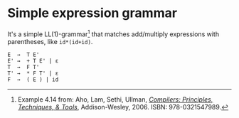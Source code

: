 # Simple expression grammar
It's a simple LL(1)-grammar[^1] that matches add/multiply expressions with parentheses, like `id*(id+id)`.
```
E  →  T E'
E' →  + T E' | ε
T  →  F T'
T' →  * F T' | ε
F  →  ( E ) | id
```
[^1]: Example 4.14 from: Aho, Lam, Sethi, Ullman, [_Compilers: Principles, Techniques, & Tools_](https://en.wikipedia.org/wiki/Compilers:_Principles,_Techniques,_and_Tools), Addison-Wesley, 2006. ISBN: 978-0321547989.
